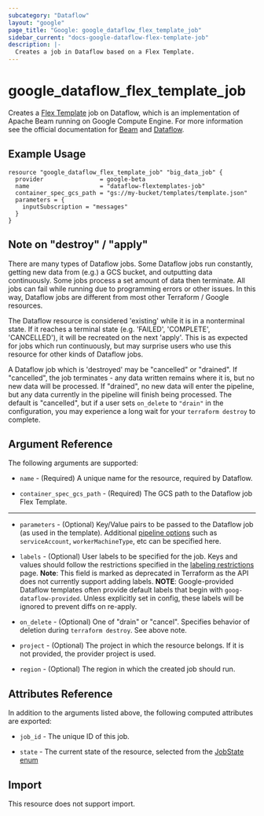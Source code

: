 ```yaml
---
subcategory: "Dataflow"
layout: "google"
page_title: "Google: google_dataflow_flex_template_job"
sidebar_current: "docs-google-dataflow-flex-template-job"
description: |-
  Creates a job in Dataflow based on a Flex Template.
---
```


# google\_dataflow\_flex\_template\_job

Creates a [Flex Template](https://cloud.google.com/dataflow/docs/guides/templates/using-flex-templates)
job on Dataflow, which is an implementation of Apache Beam running on Google
Compute Engine. For more information see the official documentation for [Beam](https://beam.apache.org)
and [Dataflow](https://cloud.google.com/dataflow/).

## Example Usage

```hcl
resource "google_dataflow_flex_template_job" "big_data_job" {
  provider                = google-beta
  name                    = "dataflow-flextemplates-job"
  container_spec_gcs_path = "gs://my-bucket/templates/template.json"
  parameters = {
    inputSubscription = "messages"
  }
}
```

## Note on "destroy" / "apply"
There are many types of Dataflow jobs.  Some Dataflow jobs run constantly,
getting new data from (e.g.) a GCS bucket, and outputting data continuously.
Some jobs process a set amount of data then terminate. All jobs can fail while
running due to programming errors or other issues. In this way, Dataflow jobs
are different from most other Terraform / Google resources.

The Dataflow resource is considered 'existing' while it is in a nonterminal
state.  If it reaches a terminal state (e.g. 'FAILED', 'COMPLETE',
'CANCELLED'), it will be recreated on the next 'apply'.  This is as expected for
jobs which run continuously, but may surprise users who use this resource for
other kinds of Dataflow jobs.

A Dataflow job which is 'destroyed' may be "cancelled" or "drained".  If
"cancelled", the job terminates - any data written remains where it is, but no
new data will be processed.  If "drained", no new data will enter the pipeline,
but any data currently in the pipeline will finish being processed.  The default
is "cancelled", but if a user sets `on_delete` to `"drain"` in the
configuration, you may experience a long wait for your `terraform destroy` to
complete.

## Argument Reference

The following arguments are supported:

* `name` - (Required) A unique name for the resource, required by Dataflow.

* `container_spec_gcs_path` - (Required) The GCS path to the Dataflow job Flex
Template.

- - -

* `parameters` - (Optional) Key/Value pairs to be passed to the Dataflow job (as
used in the template). Additional [pipeline options](https://cloud.google.com/dataflow/docs/guides/specifying-exec-params#setting-other-cloud-dataflow-pipeline-options)
such as `serviceAccount`, `workerMachineType`, etc can be specified here.

* `labels` - (Optional) User labels to be specified for the job. Keys and values
should follow the restrictions specified in the [labeling restrictions](https://cloud.google.com/compute/docs/labeling-resources#restrictions)
page. **Note**: This field is marked as deprecated in Terraform as the API does not currently
support adding labels.
**NOTE**: Google-provided Dataflow templates often provide default labels
that begin with `goog-dataflow-provided`. Unless explicitly set in config, these
labels will be ignored to prevent diffs on re-apply.

* `on_delete` - (Optional) One of "drain" or "cancel". Specifies behavior of
deletion during `terraform destroy`.  See above note.

* `project` - (Optional) The project in which the resource belongs. If it is not
provided, the provider project is used.

* `region` - (Optional) The region in which the created job should run.

## Attributes Reference
In addition to the arguments listed above, the following computed attributes are exported:

* `job_id` - The unique ID of this job.

* `state` - The current state of the resource, selected from the [JobState enum](https://cloud.google.com/dataflow/docs/reference/rest/v1b3/projects.jobs#Job.JobState)

## Import

This resource does not support import.
